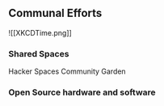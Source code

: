 ## Communal Efforts

![[XKCDTime.png]]

### Shared Spaces

Hacker Spaces
Community Garden

### Open Source hardware and software